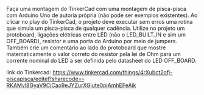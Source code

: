 Faça uma montagem do TinkerCad com uma montagem de pisca-pisca com Arduino Uno de autoria própria (não pode ser exemplos existentes). Ao clicar no play do TinkerCad, o projeto deve executar sem erros uma rotina que simula um pisca-pisca de qualquer cadência. Utilize no projeto um protoboard, ligações elétricas entre LED (não o LED_BUILT_IN e sim um OFF_BOARD), resistor e uma porta do Arduino por meio de jumpers. Também crie um comentário ao lado do protoboard que mostre matematicamente o valor correto do resistor pela lei de Ohm para um corrente nominal do LED a ser definida pelo datasheet do LED OFF_BOARD.

link do Tinkercad: https://www.tinkercad.com/things/4rXubct2ofj-piscapisca/editel?sharecode=-RKAMvl8GyaV9CjCao9eJYZurXGjute0pjAmhEFeAik 